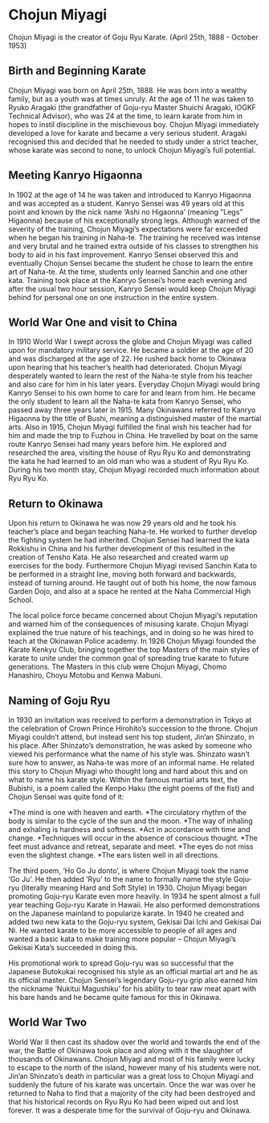 # Chojun Miyagi

Chojun Miyagi is the creator of Goju Ryu Karate. (April 25th, 1888 - October 1953)

## Birth and Beginning Karate

Chojun Miyagi was born on April 25th, 1888. He was born into a wealthy family, but as a youth was at times unruly. At the age of 11 he was taken to Ryuko Aragaki (the grandfather of Goju-ryu Master Shuichi Aragaki, IOGKF Technical Advisor), who was 24 at the time, to learn karate from him in hopes to instil discipline in the mischievous boy. Chojun Miyagi immediately developed a love for karate and became a very serious student. Aragaki recognised this and decided that he needed to study under a strict teacher, whose karate was second to none, to unlock Chojun Miyagi’s full potential.

## Meeting Kanryo Higaonna

In 1902 at the age of 14 he was taken and introduced to Kanryo Higaonna and was accepted as a student. Kanryo Sensei was 49 years old at this point and known by the nick name ‘Ashi no Higaonna’ (meaning ”Legs” Higaonna) because of his exceptionally strong legs. Although warned of the severity of the training, Chojun Miyagi’s expectations were far exceeded when he began his training in Naha-te. The training he received was intense and very brutal and he trained extra outside of his classes to strengthen his body to aid in his fast improvement. Kanryo Sensei observed this and eventually Chojun Sensei became the student he chose to learn the entire art of Naha-te. At the time, students only learned Sanchin and one other kata. Training took place at the Kanryo Sensei’s home each evening and after the usual two hour session, Kanryo Sensei would keep Chojun Miyagi behind for personal one on one instruction in the entire system.

## World War One and visit to China

In 1910 World War I swept across the globe and Chojun Miyagi was called upon for mandatory military service. He became a soldier at the age of 20 and was discharged at the age of 22. He rushed back home to Okinawa upon hearing that his teacher’s health had deteriorated. Chojun Miyagi desperately wanted to learn the rest of the Naha-te style from his teacher and also care for him in his later years. Everyday Chojun Miyagi would bring Kanryo Sensei to his own home to care for and learn from him. He became the only student to learn all the Naha-te kata from Kanryo Sensei, who passed away three years later in 1915. Many Okinawans referred to Kanryo Higaonna by the title of Bushi, meaning a distinguished master of the martial arts. Also in 1915, Chojun Miyagi fulfilled the final wish his teacher had for him and made the trip to Fuzhou in China. He travelled by boat on the same route Kanryo Sensei had many years before him. He explored and researched the area, visiting the house of Ryu Ryu Ko and demonstrating the kata he had learned to an old man who was a student of Ryu Ryu Ko. During his two month stay, Chojun Miyagi recorded much information about Ryu Ryu Ko.

## Return to Okinawa

Upon his return to Okinawa he was now 29 years old and he took his teacher’s place and began teaching Naha-te. He worked to further develop the fighting system he had inherited. Chojun Sensei had learned the kata Rokkishu in China and his further development of this resulted in the creation of Tensho Kata. He also researched and created warm up exercises for the body. Furthermore Chojun Miyagi revised Sanchin Kata to be performed in a straight line, moving both forward and backwards, instead of turning around. He taught out of both his home, the now famous Garden Dojo, and also at a space he rented at the Naha Commercial High School.

The local police force became concerned about Chojun Miyagi’s reputation and warned him of the consequences of misusing karate. Chojun Miyagi explained the true nature of his teachings, and in doing so he was hired to teach at the Okinawan Police academy. In 1926 Chojun Miyagi founded the Karate Kenkyu Club, bringing together the top Masters of the main styles of karate to unite under the common goal of spreading true karate to future generations. The Masters in this club were Chojun Miyagi, Chomo Hanashiro, Choyu Motobu and Kenwa Mabuni.

## Naming of Goju Ryu

In 1930 an invitation was received to perform a demonstration in Tokyo at the celebration of Crown Prince Hirohito’s succession to the throne. Chojun Miyagi couldn’t attend, but instead sent his top student, Jin’an Shinzato, in his place. After Shinzato’s demonstration, he was asked by someone who viewed his performance what the name of his style was. Shinzato wasn’t sure how to answer, as Naha-te was more of an informal name. He related this story to Chojun Miyagi who thought long and hard about this and on what to name his karate style. Within the famous martial arts text, the Bubishi, is a poem called the Kenpo Haku (the eight poems of the fist) and Chojun Sensei was quite fond of it:

*The mind is one with heaven and earth.
*The circulatory rhythm of the body is similar to the cycle of the sun and the moon.
*The way of inhaling and exhaling is hardness and softness.
*Act in accordance with time and change.
*Techniques will occur in the absence of conscious thought.
*The feet must advance and retreat, separate and meet.
*The eyes do not miss even the slightest change.
*The ears listen well in all directions.

The third poem, ‘Ho Go Ju donto’, is where Chojun Miyagi took the name ‘Go Ju’. He then added ‘Ryu’ to the name to formally name the style Goju-ryu (literally meaning Hard and Soft Style) in 1930. Chojun Miyagi began promoting Goju-ryu Karate even more heavily. In 1934 he spent almost a full year teaching Goju-ryu Karate in Hawaii. He also performed demonstrations on the Japanese mainland to popularize karate. In 1940 he created and added two new kata to the Goju-ryu system, Gekisai Dai Ichi and Gekisai Dai Ni. He wanted karate to be more accessible to people of all ages and wanted a basic kata to make training more popular – Chojun Miyagi’s Gekisai Kata’s succeeded in doing this.

His promotional work to spread Goju-ryu was so successful that the Japanese Butokukai recognised his style as an official martial art and he as its official master. Chojun Sensei’s legendary Goju-ryu grip also earned him the nickname ‘Nukitui Magushiku’ for his ability to tear raw meat apart with his bare hands and he became quite famous for this in Okinawa.

## World War Two

World War II then cast its shadow over the world and towards the end of the war, the Battle of Okinawa took place and along with it the slaughter of thousands of Okinawans. Chojun Miyagi and most of his family were lucky to escape to the north of the island, however many of his students were not. Jin’an Shinzato’s death in particular was a great loss to Chojun Miyagi and suddenly the future of his karate was uncertain. Once the war was over he returned to Naha to find that a majority of the city had been destroyed and that his historical records on Ryu Ryu Ko had been wiped out and lost forever. It was a desperate time for the survival of Goju-ryu and Okinawa.
